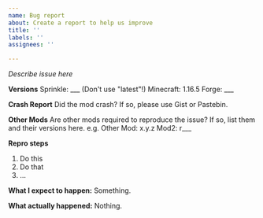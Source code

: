```yaml
---
name: Bug report
about: Create a report to help us improve
title: ''
labels: ''
assignees: ''

---
```


*Describe issue here*

**Versions**
Sprinkle: ___ (Don't use "latest"!)
Minecraft: 1.16.5
Forge: ___

**Crash Report**
Did the mod crash? If so, please use Gist or Pastebin.

**Other Mods**
Are other mods required to reproduce the issue? If so, list them and their versions here. e.g.
Other Mod: x.y.z
Mod2: r___

**Repro steps**
1) Do this
2) Do that
3) ...

**What I expect to happen:**
Something.

**What actually happened:**
Nothing.

